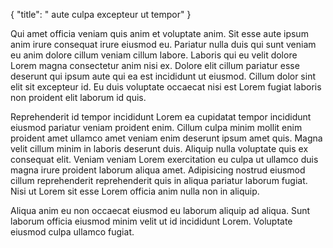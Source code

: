 {
  "title": " aute culpa excepteur ut tempor"
}

Qui amet officia veniam quis anim et voluptate anim. Sit esse aute ipsum anim irure consequat irure eiusmod eu. Pariatur nulla duis qui sunt veniam eu anim dolore cillum veniam cillum labore. Laboris qui eu velit dolore Lorem magna consectetur anim nisi ex. Dolore elit cillum pariatur esse deserunt qui ipsum aute qui ea est incididunt ut eiusmod. Cillum dolor sint elit sit excepteur id. Eu duis voluptate occaecat nisi est Lorem fugiat laboris non proident elit laborum id quis.

Reprehenderit id tempor incididunt Lorem ea cupidatat tempor incididunt eiusmod pariatur veniam proident enim. Cillum culpa minim mollit enim proident amet ullamco amet veniam enim deserunt ipsum amet quis. Magna velit cillum minim in laboris deserunt duis. Aliquip nulla voluptate quis ex consequat elit. Veniam veniam Lorem exercitation eu culpa ut ullamco duis magna irure proident laborum aliqua amet. Adipisicing nostrud eiusmod cillum reprehenderit reprehenderit quis in aliqua pariatur laborum fugiat. Nisi ut Lorem sit esse Lorem officia anim nulla non in aliquip.

Aliqua anim eu non occaecat eiusmod eu laborum aliquip ad aliqua. Sunt laborum officia eiusmod minim velit ut id incididunt Lorem. Voluptate eiusmod culpa ullamco fugiat.